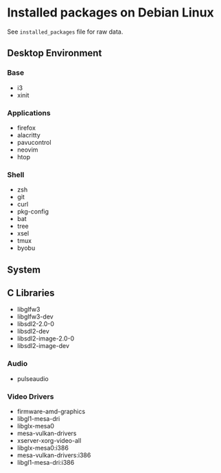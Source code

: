 # Installed packages on Debian Linux

See `installed_packages` file for raw data.

## Desktop Environment

### Base

- i3
- xinit

### Applications

- firefox
- alacritty
- pavucontrol
- neovim
- htop

### Shell

- zsh
- git
- curl
- pkg-config
- bat
- tree
- xsel
- tmux
- byobu

## System

## C Libraries
- libglfw3
- libglfw3-dev
- libsdl2-2.0-0
- libsdl2-dev
- libsdl2-image-2.0-0
- libsdl2-image-dev

### Audio

- pulseaudio

### Video Drivers

- firmware-amd-graphics
- libgl1-mesa-dri
- libglx-mesa0
- mesa-vulkan-drivers
- xserver-xorg-video-all
- libglx-mesa0:i386
- mesa-vulkan-drivers:i386
- libgl1-mesa-dri:i386
